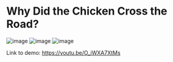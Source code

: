# Why Did the Chicken Cross the Road?
![image](https://github.com/user-attachments/assets/aac9393f-8612-4782-ae1d-e18c6e7758e5)
![image](https://github.com/user-attachments/assets/87f621ab-e8ea-4234-b1a9-8238f8292954)
![image](https://github.com/user-attachments/assets/503501bf-b2bd-41f6-9da8-ab458405da08)

Link to demo: https://youtu.be/O_iWXA7XtMs  
